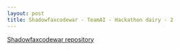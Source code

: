 ```yaml
---
layout: post
title: Shadowfaxcodewar - TeamAI - Hackathon dairy - 2 
---
```


[Shadowfaxcodewar repository](https://github.com/Ravirajabhat/Shadowfaxcodewar)
